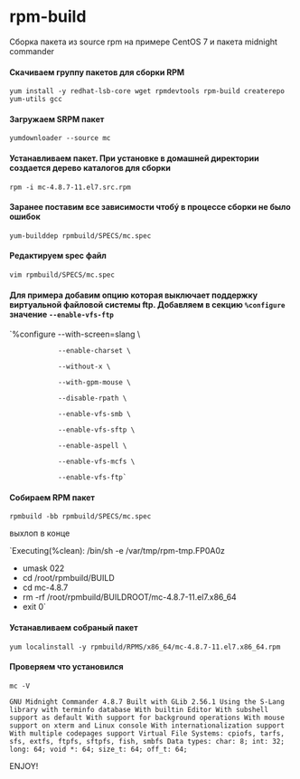 # rpm-build
Сборка пакета из source rpm на примере CentOS 7 и пакета midnight commander

#### Скачиваем группу пакетов для сборки RPM

`yum install -y redhat-lsb-core wget rpmdevtools rpm-build createrepo yum-utils gcc`

#### Загружаем SRPM пакет

`yumdownloader --source mc`

#### Устанавливаем пакет. При установке в домашней директории создается дерево каталогов для сборки

`rpm -i mc-4.8.7-11.el7.src.rpm`

#### Заранее поставим все зависимости чтобý в процессе сборки не было ошибок

`yum-builddep rpmbuild/SPECS/mc.spec`

#### Редактируем spec файл 

`vim rpmbuild/SPECS/mc.spec`

#### Для примера добавим опцию которая выключает поддержку виртуальной файловой системы ftp. Добавляем в секцию `%configure` значение `--enable-vfs-ftp`

`%configure      --with-screen=slang \

                --enable-charset \
                
                --without-x \
                
                --with-gpm-mouse \
                
                --disable-rpath \
                
                --enable-vfs-smb \
                
                --enable-vfs-sftp \
                
                --enable-aspell \
                
                --enable-vfs-mcfs \
                
                --enable-vfs-ftp`
                
#### Собираем RPM пакет

`rpmbuild -bb rpmbuild/SPECS/mc.spec`

выхлоп в конце

`Executing(%clean): /bin/sh -e /var/tmp/rpm-tmp.FP0A0z
+ umask 022
+ cd /root/rpmbuild/BUILD
+ cd mc-4.8.7
+ rm -rf /root/rpmbuild/BUILDROOT/mc-4.8.7-11.el7.x86_64
+ exit 0`

#### Устанавливаем собраный пакет

`yum localinstall -y rpmbuild/RPMS/x86_64/mc-4.8.7-11.el7.x86_64.rpm`

#### Проверяем что установился

`mc -V`

`GNU Midnight Commander 4.8.7
Built with GLib 2.56.1
Using the S-Lang library with terminfo database
With builtin Editor
With subshell support as default
With support for background operations
With mouse support on xterm and Linux console
With internationalization support
With multiple codepages support
Virtual File Systems: cpiofs, tarfs, sfs, extfs, ftpfs, sftpfs, fish, smbfs
Data types: char: 8; int: 32; long: 64; void *: 64; size_t: 64; off_t: 64;`

ENJOY!
